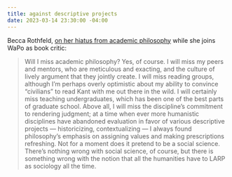 ```yaml
---
title: against descriptive projects
date: 2023-03-14 23:30:00 -04:00
---
```


Becca Rothfeld, [on her hiatus from academic philosophy](https://substack.com/inbox/post/108450546) while she joins WaPo as book critic:

> Will I miss academic philosophy? Yes, of course. I will miss my peers and mentors, who are meticulous and exacting, and the culture of lively argument that they jointly create. I will miss reading groups, although I’m perhaps overly optimistic about my ability to convince “civilians” to read Kant with me out there in the wild. I will certainly miss teaching undergraduates, which has been one of the best parts of graduate school. Above all, I will miss the discipline’s commitment to rendering judgment; at a time when ever more humanistic disciplines have abandoned evaluation in favor of various descriptive projects — historicizing, contextualizing — I always found philosophy’s emphasis on assigning values and making prescriptions refreshing. Not for a moment does it pretend to be a social science. There’s nothing wrong with social science, of course, but there is something wrong with the notion that all the humanities have to LARP as sociology all the time.